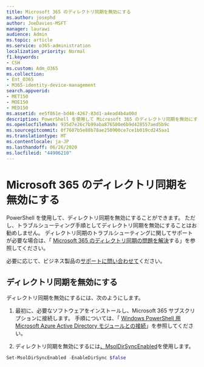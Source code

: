 ```yaml
---
title: Microsoft 365 のディレクトリ同期を無効にする
ms.author: josephd
author: JoeDavies-MSFT
manager: laurawi
audience: Admin
ms.topic: article
ms.service: o365-administration
localization_priority: Normal
f1.keywords:
- CSH
ms.custom: Adm_O365
ms.collection:
- Ent_O365
- M365-identity-device-management
search.appverid:
- MET150
- MOE150
- MED150
ms.assetid: ee5f861e-bd48-4267-83d1-a4ead4b4a00d
description: PowerShell を使用して Microsoft 365 のディレクトリ同期を無効にする方法について説明します。
ms.openlocfilehash: 935d7e26c7b99aba876500e6b9d428557aed5b9c
ms.sourcegitcommit: 0f7607b5e88b78ae250900ce7ce1b019cd245aa1
ms.translationtype: MT
ms.contentlocale: ja-JP
ms.lasthandoff: 06/26/2020
ms.locfileid: "44906210"
---
```

# <a name="turn-off-directory-synchronization-for-microsoft-365"></a>Microsoft 365 のディレクトリ同期を無効にする
PowerShell を使用して、ディレクトリ同期を無効にすることができます。 ただし、トラブルシューティング手順としてディレクトリ同期を無効にすることはお勧めしません。 ディレクトリ同期のトラブルシューティングに関してサポートが必要な場合は、「 [Microsoft 365 のディレクトリ同期の問題を解決](fix-problems-with-directory-synchronization.md)する」を参照してください。 
  
必要に応じて、ビジネス製品の[サポートに問い合わせて](https://support.office.com/article/32a17ca7-6fa0-4870-8a8d-e25ba4ccfd4b)ください。
  
## <a name="turn-off-directory-synchronization"></a>ディレクトリ同期を無効にする  
ディレクトリ同期を無効にするには、次のようにします。
  
1. 最初に、必要なソフトウェアをインストールし、Microsoft 365 サブスクリプションに接続します。 手順については、「 [Windows PowerShell 用 Microsoft Azure Active Directory モジュールとの接続](https://docs.microsoft.com/office365/enterprise/powershell/connect-to-office-365-powershell#connect-with-the-microsoft-azure-active-directory-module-for-windows-powershell)」を参照してください。
    
2. ディレクトリ同期を無効にするには[、MsolDirSyncEnabled](https://go.microsoft.com/fwlink/p/?LinkId=821939)を使用します。 
    
  ```powershell
  Set-MsolDirSyncEnabled -EnableDirSync $false
  ```
